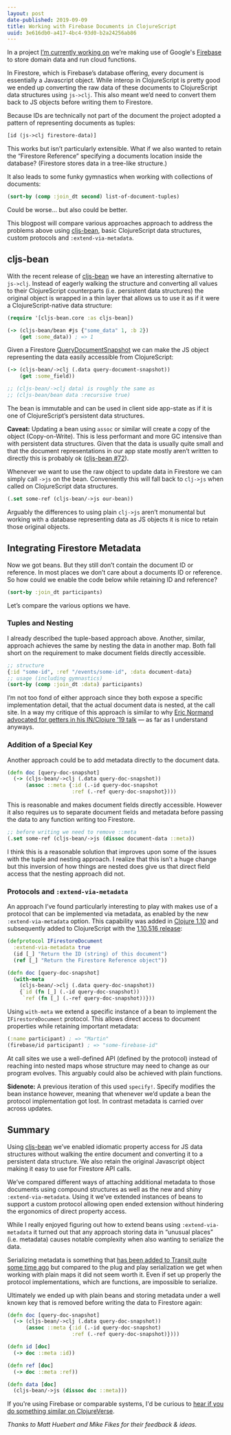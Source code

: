 ```yaml
---
layout: post
date-published: 2019-09-09
title: Working with Firebase Documents in ClojureScript
uuid: 3e616db0-a417-4bc4-93d0-b2a24256ab86
---
```


In a project [I’m currently working on](https://icebreaker.video) we’re making use of Google's [Firebase](https://firebase.google.com) to store domain data and run cloud functions.

In Firestore, which is Firebase’s database offering, every document is essentially a Javascript object. While interop in ClojureScript is pretty good we ended up converting the raw data of these documents to ClojureScript data structures using `js->clj`. This also meant we’d need to convert them back to JS objects before writing them to Firestore.

Because IDs are technically not part of the document the project adopted a pattern of representing documents as tuples:

```clj
[id (js->clj firestore-data)]
```

This works but isn’t particularly extensible. What if we also wanted to retain the “Firestore Reference” specifying a documents location inside the database? (Firestore stores data in a tree-like structure.)

It also leads to some funky gymnastics when working with collections of documents:

```clj
(sort-by (comp :join_dt second) list-of-document-tuples)
```

Could be worse... but also could be better.

This blogpost will compare various approaches approach to address the problems above using [cljs-bean](https://github.com/mfikes/cljs-bean), basic ClojureScript data structures, custom protocols and `:extend-via-metadata`.

## cljs-bean
With the recent release of [cljs-bean](https://github.com/mfikes/cljs-bean) we have an interesting alternative to `js->clj`. Instead of eagerly walking the structure and converting all values to their ClojureScript counterparts (i.e. persistent data structures) the original object is wrapped in a thin layer that allows us to use it as if it were a ClojureScript-native data structure:

```clj
(require '[cljs-bean.core :as cljs-bean])

(-> (cljs-bean/bean #js {"some_data" 1, :b 2})
    (get :some_data)) ; => 1
```

Given a Firestore [QueryDocumentSnapshot](https://firebase.google.com/docs/reference/js/firebase.firestore.QueryDocumentSnapshot) we can make the JS object representing the data easily accessible from ClojureScript:

```clj
(-> (cljs-bean/->clj (.data query-document-snapshot))
    (get :some_field))

;; (cljs-bean/->clj data) is roughly the same as
;; (cljs-bean/bean data :recursive true)
```

The bean is immutable and can be used in client side app-state as if it is one of ClojureScript’s persistent data structures.

**Caveat:** Updating a bean using `assoc` or similar will create a copy of the object (Copy-on-Write). This is less performant and more GC intensive than with persistent data structures. Given that the data is usually quite small and that the document representations in our app state mostly aren’t written to directly this is probably ok ([cljs-bean #72](https://github.com/mfikes/cljs-bean/issues/72)).

Whenever we want to use the raw object to update data in Firestore we can simply call `->js` on the bean. Conveniently this will fall back to `clj->js` when called on ClojureScript data structures.

```clj
(.set some-ref (cljs-bean/->js our-bean))
```

Arguably the differences to using plain `clj->js` aren’t monumental but working with a database representing data as JS objects it is nice to retain those original objects.

## Integrating Firestore Metadata

Now we got beans. But they still don’t contain the document ID or reference. In most places we don’t care about a documents ID or reference. So how could we enable the code below while retaining ID and reference?

```clj
(sort-by :join_dt participants)
```

Let’s compare the various options we have.


### Tuples and Nesting
I already described the tuple-based approach above. Another, similar, approach achieves the same by nesting the data in another map. Both fall short on the requirement to make document fields directly accessible.

```clj
;; structure
{:id "some-id", :ref "/events/some-id", :data document-data}
;; usage (including gymnastics)
(sort-by (comp :join_dt :data) participants)
```

I’m not too fond of either approach since they both expose a specific implementation detail, that the actual document data is nested, at the call site. In a way my critique of this approach is similar to why [Eric Normand advocated for getters in his IN/Clojure ’19 talk](https://youtu.be/Sjb6y19YIWg) — as far as I understand anyways.

### Addition of a Special Key

Another approach could be to add metadata directly to the document data.

```clj
(defn doc [query-doc-snapshot]
  (-> (cljs-bean/->clj (.data query-doc-snapshot))
      (assoc ::meta {:id (.-id query-doc-snapshot
                     :ref (.-ref query-doc-snapshot})))
```

This is reasonable and makes document fields directly accessible. However it also requires us to separate document fields and metadata before passing the data to any function writing too Firestore.

```clj
;; before writing we need to remove ::meta
(.set some-ref (cljs-bean/->js (dissoc document-data ::meta))
```

I think this is a reasonable solution that improves upon some of the issues with the tuple and nesting approach. I realize that this isn’t a huge change but this inversion of how things are nested does give us that direct field access that the nesting approach did not.

### Protocols and `:extend-via-metadata`

An approach I’ve found particularly interesting to play with makes use of a protocol that can be implemented via metadata, as enabled by the new `:extend-via-metadata` option. This capability was added in [Clojure 1.10](https://clojure.org/reference/protocols#_extend_via_metadata) and subsequently added to ClojureScript with the [1.10.516 release](https://clojurescript.org/news/2019-01-31-release):

```clj
(defprotocol IFirestoreDocument
  :extend-via-metadata true
  (id [_] "Return the ID (string) of this document")
  (ref [_] "Return the Firestore Reference object"))

(defn doc [query-doc-snapshot]
  (with-meta
    (cljs-bean/->clj (.data query-doc-snapshot))
    {`id (fn [_] (.-id query-doc-snapshot))
     `ref (fn [_] (.-ref query-doc-snapshot))}))
```

Using `with-meta` we extend a specific instance of a bean to implement the `IFirestoreDocument` protocol. This allows direct access to document properties while retaining important metadata:

```clj
(:name participant) ; => "Martin"
(firebase/id participant) ; => "some-firebase-id"
```

At call sites we use a well-defined API (defined by the protocol) instead of reaching into nested maps whose structure may need to change as our program evolves. This arguably could also be achieved with plain functions.

**Sidenote:** A previous iteration of this used `specify!`. Specify modifies the bean instance however, meaning that whenever we’d update a bean the protocol implementation got lost. In contrast metadata is carried over across updates.

## Summary
Using [cljs-bean](https://github.com/mfikes/cljs-bean) we’ve enabled idiomatic property access for JS data structures without walking the entire document and converting it to a persistent data structure. We also retain the original Javascript object making it easy to use for Firestore API calls.

We’ve compared different ways of attaching additional metadata to those documents using compound structures as well as  the new and shiny `:extend-via-metadata`. Using it we’ve extended instances of beans to support a custom protocol allowing open ended extension without hindering the ergonomics of direct property access.

While I really enjoyed figuring out how to extend beans using `:extend-via-metadata` it turned out that any approach storing data in “unusual places” (i.e. metadata) causes notable complexity when also wanting to serialize the data.

Serializing metadata is something that [has been added to Transit quite some time ago](https://gist.github.com/mfikes/3a160a1504debd31e5771736256ca022) but compared to the plug and play serialization we get when working with plain maps it did not seem worth it. Even if set up properly the protocol implementations, which are functions, are impossible to serialize.

Ultimately we ended up with plain beans and storing metadata under a well known key that is removed before writing the data to Firestore again:

```clj
(defn doc [query-doc-snapshot]
  (-> (cljs-bean/->clj (.data query-doc-snapshot))
      (assoc ::meta {:id (.-id query-doc-snapshot)
                     :ref (.-ref query-doc-snapshot)})))

(defn id [doc]
  (-> doc ::meta :id))

(defn ref [doc]
  (-> doc ::meta :ref))

(defn data [doc]
  (cljs-bean/->js (dissoc doc ::meta)))
```

If you're using Firebase or comparable systems, I'd be curious to [hear if you do something similar on ClojureVerse](https://clojureverse.org/t/working-with-firebase-documents-in-clojurescript/4813).

*Thanks to Matt Huebert and Mike Fikes for their feedback & ideas.*
